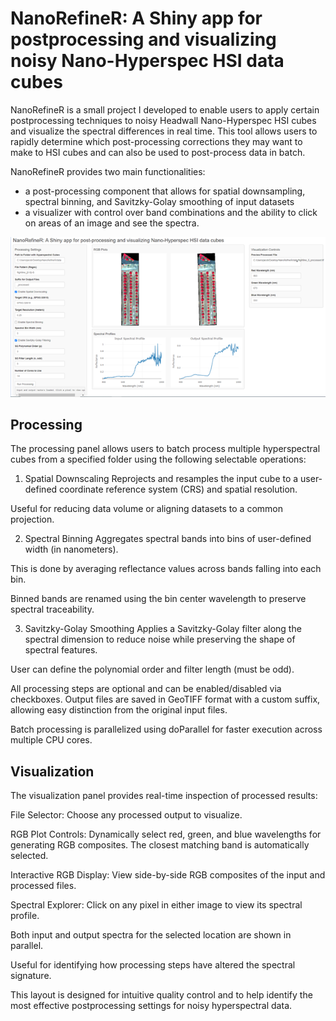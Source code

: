 # NanoRefineR: A Shiny app for postprocessing and visualizing noisy Nano-Hyperspec HSI data cubes

NanoRefineR is a small project I developed to enable users to apply certain postprocessing techniques to noisy Headwall Nano-Hyperspec HSI cubes and visualize the spectral differences in real time. This tool allows users to rapidly determine which post-processing corrections they may want to make to HSI cubes and can also be used to post-process data in batch.

NanoRefineR provides two main functionalities:
- a post-processing component that allows for spatial downsampling, spectral binning, and Savitzky-Golay smoothing of input datasets
- a visualizer with control over band combinations and the ability to click on areas of an image and see the spectra. 

![](imgs/img.png)


## Processing
The processing panel allows users to batch process multiple hyperspectral cubes from a specified folder using the following selectable operations:

1. Spatial Downscaling
Reprojects and resamples the input cube to a user-defined coordinate reference system (CRS) and spatial resolution.

Useful for reducing data volume or aligning datasets to a common projection.

2. Spectral Binning
Aggregates spectral bands into bins of user-defined width (in nanometers).

This is done by averaging reflectance values across bands falling into each bin.

Binned bands are renamed using the bin center wavelength to preserve spectral traceability.

3. Savitzky-Golay Smoothing
Applies a Savitzky-Golay filter along the spectral dimension to reduce noise while preserving the shape of spectral features.

User can define the polynomial order and filter length (must be odd).

All processing steps are optional and can be enabled/disabled via checkboxes. Output files are saved in GeoTIFF format with a custom suffix, allowing easy distinction from the original input files.

Batch processing is parallelized using doParallel for faster execution across multiple CPU cores.

## Visualization
The visualization panel provides real-time inspection of processed results:

File Selector: Choose any processed output to visualize.

RGB Plot Controls: Dynamically select red, green, and blue wavelengths for generating RGB composites. The closest matching band is automatically selected.

Interactive RGB Display: View side-by-side RGB composites of the input and processed files.

Spectral Explorer: Click on any pixel in either image to view its spectral profile.

Both input and output spectra for the selected location are shown in parallel.

Useful for identifying how processing steps have altered the spectral signature.

This layout is designed for intuitive quality control and to help identify the most effective postprocessing settings for noisy hyperspectral data.








